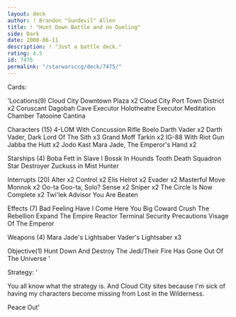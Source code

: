 ```yaml
---
layout: deck
author: ! Brandon "Sundevil" Allen
title: ! "Hunt Down Battle and no Dueling"
side: Dark
date: 2000-06-11
description: ! "Just a battle deck."
rating: 4.5
id: 7475
permalink: "/starwarsccg/deck/7475/"
---
```

Cards: 

'Locations(9)
Cloud City Downtown Plaza  x2
Cloud City Port Town District	x2
Coruscant
Dagobah Cave
Executor Holotheatre
Executor Meditation Chamber
Tatooine Cantina

Characters (15)
4-LOM With Concussion Rifle
Boelo
Darth Vader  x2
Darth Vader, Dark Lord Of The Sith  x3
Grand Moff Tarkin  x2
IG-88 With Riot Gun
Jabba the Hutt	x2
Jodo Kast
Mara Jade, The Emperor's Hand	x2

Starships (4)
Boba Fett in Slave I
Bossk In Hounds Tooth
Death Squadron Star Destroyer
Zuckuss in Mist Hunter

Interrupts (20)
Alter  x2
Control  x2
Elis Helrot  x2
Evader	x2
Masterful Move
Monnok	x2
Oo-ta Goo-ta, Solo?
Sense  x2
Sniper	x2
The Circle Is Now Complete  x2
Twi'lek Advisor
You Are Beaten

Effects (7)
Bad Feeling Have I
Come Here You Big Coward
Crush The Rebellion
Expand The Empire
Reactor Terminal
Security Precautions
Visage Of The Emperor

Weapons (4)
Mara Jade's Lightsaber
Vader's Lightsaber  x3

Objective(1)
Hunt Down And Destroy The Jedi/Their Fire Has Gone Out Of The Universe
'

Strategy: '

You all know what the strategy is. And Cloud City sites because I'm sick of having my characters become missing from Lost in the Wilderness.

Peace Out'
